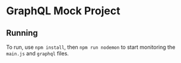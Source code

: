 # GraphQL Mock Project

## Running

To run, use `npm install`, then `npm run nodemon` to start monitoring the `main.js` and `graphql` files.